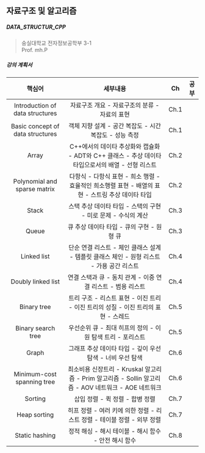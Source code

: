 ## 자료구조 및 알고리즘

##### DATA_STRUCTUR_CPP
> 숭실대학교 전자정보공학부 3-1<br>
Prof. mh.P

##### 강의 계획서
|핵심어|세부내용|Ch|공부|
|:---:|:---:|:---:|:---:|
|Introduction of data structures|자료구조 개요 - 자료구조의 분류 - 자료의 표현|Ch.1|
|Basic concept of data structures|객체 지향 설계 - 공간 복잡도 - 시간 복잡도 - 성능 측정|Ch.1|
|Array|C++에서의 데이타 추상화와 캡슐화 - ADT와 C++ 클래스 - 추상 데이타 타입으로서의 배열 - 선형 리스트|Ch.2|
|Polynomial and sparse matrix|다항식 - 다항식 표현 - 희소 행렬 - 효율적인 희소행렬 표현 - 배열의 표현 - 스트링 추상 데이타 타입|Ch.2|
|Stack|스택 추상 데이타 타입 - 스택의 구현 - 미로 문제 - 수식의 계산|Ch.3|
|Queue|큐 추상 데이타 타입 - 큐의 구현 - 원형 큐|Ch.3|
|Linked list|단순 연결 리스트 - 체인 클래스 설계 - 템플릿 클래스 체인 - 원형 리스트 - 가용 공간 리스트|Ch.4|
|Doubly linked list|연결 스택과 큐 - 동치 관계 - 이중 연결 리스트 - 범용 리스트|Ch.4|
|Binary tree|트리 구조 - 리스트 표현 - 이진 트리 - 이진 트리의 성질 - 이진 트리의 표현 - 스레드|Ch.5|
|Binary search tree|우선순위 큐 - 최대 히프의 정의 - 이원 탐색 트리 - 포리스트|Ch.5|
|Graph|그래프 추상 데이타 타입 - 깊이 우선 탐색 - 너비 우선 탐색|Ch.6|
|Minimum-cost spanning tree|최소비용 신장트리 - Kruskal 알고리즘 - Prim 알고리즘 - Sollin 알고리즘 - AOV 네트워크 - AOE 네트워크|Ch.6|
|Sorting|삽입 정렬 - 퀵 정렬 - 합병 정렬|Ch.7|
|Heap sorting|히프 정렬 - 여러 키에 의한 정렬 - 리스트 정렬 - 테이블 정렬 - 외부 정렬|Ch.7|
|Static hashing|정적 해싱 - 해시 테이블 - 해시 함수 - 안전 해시 함수|Ch.8|
